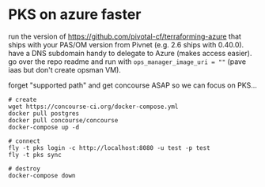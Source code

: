 # PKS on azure faster

run the version of https://github.com/pivotal-cf/terraforming-azure that ships with your PAS/OM version from Pivnet (e.g. 2.6 ships with 0.40.0). have a DNS subdomain handy to delegate to Azure (makes access easier). go over the repo readme and run with `ops_manager_image_uri = ""` (pave iaas but don't create opsman VM).

forget "supported path" and get concourse ASAP so we can focus on PKS...

```
# create
wget https://concourse-ci.org/docker-compose.yml
docker pull postgres
docker pull concourse/concourse
docker-compose up -d

# connect
fly -t pks login -c http://localhost:8080 -u test -p test
fly -t pks sync

# destroy
docker-compose down
```


